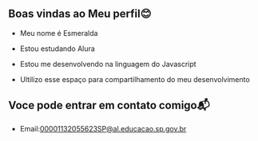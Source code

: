 ## Boas vindas ao Meu perfil😊

- Meu nome é Esmeralda

- Estou estudando Alura
- Estou me desenvolvendo na linguagem do Javascript
- Ultilizo esse espaço para compartilhamento do meu desenvolvimento

## Voce pode entrar em contato comigo📬

- Email:00001132055623SP@al.educacao.sp.gov.br

